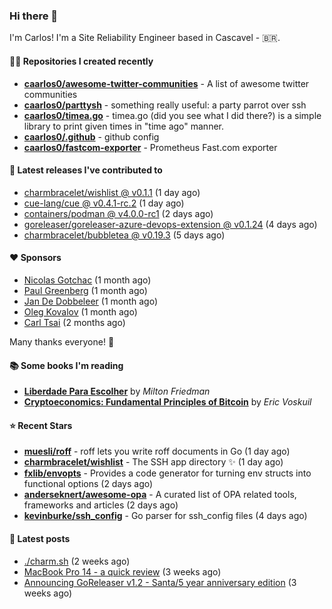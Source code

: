 ### Hi there 👋

I'm Carlos! I'm a Site Reliability Engineer based in Cascavel - 🇧🇷.

#### 👨‍💻 Repositories I created recently
- **[caarlos0/awesome-twitter-communities](https://github.com/caarlos0/awesome-twitter-communities)** - A list of awesome twitter communities
- **[caarlos0/parttysh](https://github.com/caarlos0/parttysh)** - something really useful: a party parrot over ssh
- **[caarlos0/timea.go](https://github.com/caarlos0/timea.go)** - timea.go (did you see what I did there?) is a simple library to print given times in &#34;time ago&#34; manner.
- **[caarlos0/.github](https://github.com/caarlos0/.github)** - github config
- **[caarlos0/fastcom-exporter](https://github.com/caarlos0/fastcom-exporter)** - Prometheus Fast.com exporter

#### 🚀 Latest releases I've contributed to


- [charmbracelet/wishlist @ v0.1.1](https://github.com/charmbracelet/wishlist/releases/tag/v0.1.1) (1 day ago)
- [cue-lang/cue @ v0.4.1-rc.2](https://github.com/cue-lang/cue/releases/tag/v0.4.1-rc.2) (1 day ago)
- [containers/podman @ v4.0.0-rc1](https://github.com/containers/podman/releases/tag/v4.0.0-rc1) (2 days ago)
- [goreleaser/goreleaser-azure-devops-extension @ v0.1.24](https://github.com/goreleaser/goreleaser-azure-devops-extension/releases/tag/v0.1.24) (4 days ago)
- [charmbracelet/bubbletea @ v0.19.3](https://github.com/charmbracelet/bubbletea/releases/tag/v0.19.3) (5 days ago)

#### ❤️ Sponsors
- [Nicolas Gotchac](https://github.com/ngotchac) (1 month ago)
- [Paul Greenberg](https://github.com/greenpau) (1 month ago)
- [Jan De Dobbeleer](https://github.com/JanDeDobbeleer) (1 month ago)
- [Oleg Kovalov](https://github.com/cristaloleg) (1 month ago)
- [Carl Tsai](https://github.com/moonape1226) (2 months ago)

Many thanks everyone! 🙏

#### 📚 Some books I'm reading
- **[Liberdade Para Escolher](https://www.goodreads.com/book/show/17238591-liberdade-para-escolher)** by _Milton Friedman_
- **[Cryptoeconomics: Fundamental Principles of Bitcoin](https://www.goodreads.com/book/show/56919322-cryptoeconomics)** by _Eric Voskuil_

#### ⭐ Recent Stars


- **[muesli/roff](https://github.com/muesli/roff)** - roff lets you write roff documents in Go (1 day ago)
- **[charmbracelet/wishlist](https://github.com/charmbracelet/wishlist)** - The SSH app directory ✨ (1 day ago)
- **[fxlib/envopts](https://github.com/fxlib/envopts)** - Provides a code generator for turning env structs into functional options (2 days ago)
- **[anderseknert/awesome-opa](https://github.com/anderseknert/awesome-opa)** - A curated list of OPA related tools, frameworks and articles (2 days ago)
- **[kevinburke/ssh_config](https://github.com/kevinburke/ssh_config)** - Go parser for ssh_config files (4 days ago)

#### 📄 Latest posts
- [./charm.sh](https://carlosbecker.com/posts/charm/) (2 weeks ago)
- [MacBook Pro 14 - a quick review](https://carlosbecker.com/posts/macbook-pro-14/) (3 weeks ago)
- [Announcing GoReleaser v1.2 - Santa/5 year anniversary edition](https://carlosbecker.com/posts/goreleaser-v1.2/) (3 weeks ago)
